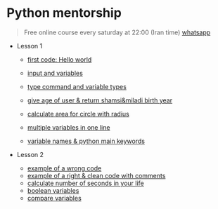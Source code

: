 # Python mentorship 



> Free online course every saturday at 22:00 (Iran time)
[whatsapp](https://chat.whatsapp.com/EpH4U4eJNqT9ZqBJdDCKNV)

- Lesson 1
  - [first code: Hello world](Lessons/Lesson01/first.py)

  - [input and variables](Lessons/Lesson01/variables.py)

  - [type command and variable types](Lessons/Lesson01/variables2.py)

  - [give age of user & return shamsi&miladi birth year](Lessons/Lesson01/age.py)

  - [calculate area for circle with radius](Lessons/Lesson01/circle-area.py)

  - [multiple variables in one line](Lessons/Lesson01/multiple-variables.py)

  - [variable names & python main keywords](Lessons/Lesson01/multiple-variables.py)

- Lesson 2
  - [example of a wrong code](Lessons/Lesson02/example-with-error.py)
  - [example of a right & clean code with comments](Lessons/Lesson02/example-without-error.py)
  - [calculate number of seconds in your life](Lessons/Lesson02/pooria-age-ex.py)
  - [boolean variables](Lessons/Lesson02/true-false.py.py)
  - [compare variables](Lessons/Lesson02/compare.py)